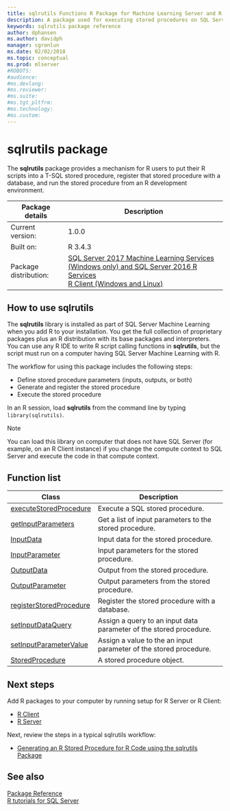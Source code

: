 ```yaml
---
title: sqlrutils Functions R Package for Machine Learning Server and R Server
description: A package used for executing stored procedures on SQL Server from R script.
keywords: sqlrutils package reference
author: dphansen
ms.author: davidph
manager: cgronlun
ms.date: 02/02/2018
ms.topic: conceptual
ms.prod: mlserver
#ROBOTS: 
#audience: 
#ms.devlang: 
#ms.reviewer: 
#ms.suite: 
#ms.tgt_pltfrm: 
#ms.technology: 
#ms.custom: 
---
```


# sqlrutils package

The **sqlrutils** package provides a mechanism for R users to put their R scripts into a T-SQL stored procedure, register that stored procedure with a database, and run the stored procedure from an R development environment.

| Package details | Description |
|--------|-|
| Current version: |  1.0.0 |
| Built on: | R 3.4.3 |
| Package distribution: | [SQL Server 2017 Machine Learning Services (Windows only) and SQL Server 2016 R Services ](https://docs.microsoft.com/sql/advanced-analytics/getting-started-with-machine-learning-services)<br/>[R Client (Windows and Linux)](../../r-client/what-is-microsoft-r-client.md) |


## How to use sqlrutils

The **sqlrutils** library is installed as part of SQL Server Machine Learning when you add R to your installation. You get the full collection of proprietary packages plus an R distribution with its base packages and interpreters. You can use any R IDE to write R script calling functions in **sqlrutils**, but the script must run on a computer having SQL Server Machine Learning with R.

The workflow for using this package includes the following steps:

+ Define stored procedure parameters (inputs, outputs, or both) 
+ Generate and register the stored procedure    
+ Execute the stored procedure  

In an R session, load **sqlrutils** from the command line by typing `library(sqlrutils)`.

> [!Note]
> You can load this library on computer that does not have SQL Server (for example, on an R Client instance) if you change the compute context to SQL Server and execute the code in that compute context.

## Function list

|Class | Description |
|------|-------------|
|[executeStoredProcedure](executestoredprocedure.md)| Execute a SQL stored procedure.|
|[getInputParameters](getinputparameters.md)| Get a list of input parameters to the stored procedure.| 
|[InputData](inputdata.md)| Input data for the stored procedure. | 
|[InputParameter](inputparameter.md)| Input parameters for the stored procedure.| 
|[OutputData](outputdata.md)| Output from the stored procedure.| 
|[OutputParameter](outputparameter.md) | Output parameters from the stored procedure.|
|[registerStoredProcedure](registerstoredprocedure.md) | Register the stored procedure with a database.|
|[setInputDataQuery](../olapr/query.md)| Assign a query to an input data parameter of the stored procedure.| 
|[setInputParameterValue](setinputparametervalue.md)| Assign a value to the an input parameter of the stored procedure.| 
|[StoredProcedure](storedprocedure.md)| A stored procedure object.|

## Next steps

Add R packages to your computer by running setup for R Server or R Client: 

+ [R Client](../../r-client/what-is-microsoft-r-client.md) 
+ [R Server](../../what-is-microsoft-r-server.md)

Next, review the steps in a typical sqlrutils workflow:

+ [Generating an R Stored Procedure for R Code using the sqlrutils Package](https://docs.microsoft.com/sql/advanced-analytics/r/generating-an-r-stored-procedure-for-r-code-using-the-sqlrutils-package)  

## See also

 [Package Reference](../introducing-r-server-r-package-reference.md)    
 [R tutorials for SQL Server](https://docs.microsoft.com/sql/advanced-analytics/tutorials/sql-server-r-tutorials) 